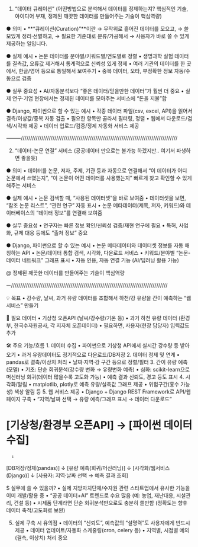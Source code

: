 1. “데이터 큐레이션”
   (어떤방법으로 분석해서 데이터를 정제하는지? 핵심적인 기술, 아이디어 부재, 정제된 깨끗한 데이터를 만들어주는 기술이 핵심역량)

● 의미
	•	**“큐레이션(Curation)”**이란
→ 무작위로 흩어진 데이터를 모으고,
→ 쓸모있게 정리·선별하고,
→ 필요한 기준대로 분류/가공해서
→ 사용자가 바로 쓸 수 있게 제공하는 일입니다.

● 실제 예시
	•	논문 데이터를 분야별/키워드별/연도별로 정렬
	•	생명과학 실험 데이터를 결측값, 오류값 제거해서
통계적으로 신뢰성 있게 정제
	•	여러 기관의 데이터를 한 곳에서, 한글/영어 등으로 통일해서 보여주기
	•	중복 데이터, 오타, 부정확한 정보 자동/수동으로 검증

● 실무 중요성
	•	AI/자동분석보다 “좋은 데이터/믿을만한 데이터”가 훨씬 더 중요
	•	실제 연구·기업 현장에서는
정제된 데이터를 모아주는 서비스에 “돈을 지불”함

● Django, 파이썬으로 할 수 있는 예시
	•	각종 데이터 파일(csv, excel, API)을 읽어서
결측/이상값/중복 자동 검출
	•	필요한 항목만 골라서 필터링, 정렬
	•	웹에서 다운로드/검색/시각화 제공
	•	데이터 업로드/검증/정제 자동화 서비스 제공

⸻////////////////////////////////////////////////////////////////////////////////////

2. “데이터-논문 연결” 서비스
   (공공데이터 만으로는 불가능 하겠지만.. 여기서 파생하면 좋을듯)

● 의미
	•	데이터를 논문, 저자, 주제, 기관 등과
자동으로 연결해서
“이 데이터가 어디 논문에서 쓰였는지”,
“이 논문이 어떤 데이터를 사용했는지”
빠르게 찾고 확인할 수 있게 해주는 서비스

● 실제 예시
	•	논문 검색할 때, “사용된 데이터셋”을 바로 보여줌
	•	데이터셋을 보면, “참조 논문 리스트”, “관련 연구” 자동 표시
	•	논문 메타데이터(제목, 저자, 키워드)와
데이터베이스의 “데이터 정보”를 연결해 보여줌

● 실무 중요성
	•	연구자는 빠른 정보 확인/신뢰성 검증/재현 연구에 필요
	•	특허, 사업화, 규제 대응 등에도 “출처 정보” 중요

● Django, 파이썬으로 할 수 있는 예시
	•	논문 메타데이터와 데이터셋 정보를 자동 매칭하는 API
	•	논문/데이터 통합 검색, 시각화, 다운로드 서비스
	•	키워드/분야별 “논문-데이터 네트워크” 그래프 표시
	•	자동 인용, 자동 연결 기능 (AI/딥러닝 활용 가능)


 @ 정제된 깨끗한 데이터를 만들어주는 기술이 핵심역량

 ㅡ////////////////////////////////////////////////////////////////////////////////////


💡 목표
	•	강수량, 날씨, 과거 유량 데이터를 조합해서
하천/강 유량을 간이 예측하는 “웹 서비스” 만들기


🔗 필요 데이터
	•	기상청 오픈API (날씨/강수량/기온 등)
	•	과거 하천 유량 데이터 (환경부, 한국수자원공사, 각 지자체 오픈데이터)
	•	필요하면, 사용자(현장 담당자) 입력값도 추가

🛠 주요 기능/흐름
	1.	데이터 수집
	•	파이썬으로 기상청 API에서 실시간 강수량 등 받아오기
	•	과거 유량데이터도 정기적으로 다운로드/DB저장
	2.	데이터 정제 및 연계
	•	pandas로 결측/이상치 처리
	•	날짜·지역·강 구간 등으로 정렬/필터
	3.	간이 유량 예측(모델)
	•	기초: 단순 회귀분석(강수량 변화 → 유량변화 예측)
	•	심화: scikit-learn으로 머신러닝 회귀(데이터 많을수록 고도화 가능)
	•	예측 결과 신뢰도, 경고 등도 표시
	4.	시각화/알림
	•	matplotlib, plotly로 예측 유량/실측값 그래프 제공
	•	위험구간(홍수 가능성) 색상 알림 등
	5.	웹 서비스 제공
	•	Django + Django REST Framework로 API/웹페이지 구축
	•	“지역/날짜 선택 → 유량 예측/그래프 표시 → 데이터 다운로드”

 # [기상청/환경부 오픈API] → [파이썬 데이터 수집] 
      ↓
   [DB저장/정제(pandas)]
      ↓
   [유량 예측(회귀/머신러닝)]
      ↓
   [시각화/웹서비스(Django)]
      ↓
   [사용자: 지역·날짜 선택 → 예측 결과 조회]

$ 실무에 쓸 수 있을까?
	•	실제 지방자치단체/수자원 관련 스타트업에서 유사한 기능을 이미 개발/활용 중
	•	“공공 데이터+AI” 트렌드로 수요 많음 (예: 농업, 재난대응, 시설관리, 건설 등)
	•	시제품 단계라면 단순 회귀분석만으로도 충분히 쓸만함 (정확도는 향후 데이터 축적/고도화로 보완)

   
 5. 실제 구축 시 유의점
	•	데이터의 “신뢰도”, 예측값의 “설명력”도 사용자에게 반드시 제공
	•	데이터 업데이트/자동화 스케줄링(cron, celery 등)
	•	지역별, 시점별 예외(결측, 이상치) 처리 중요

